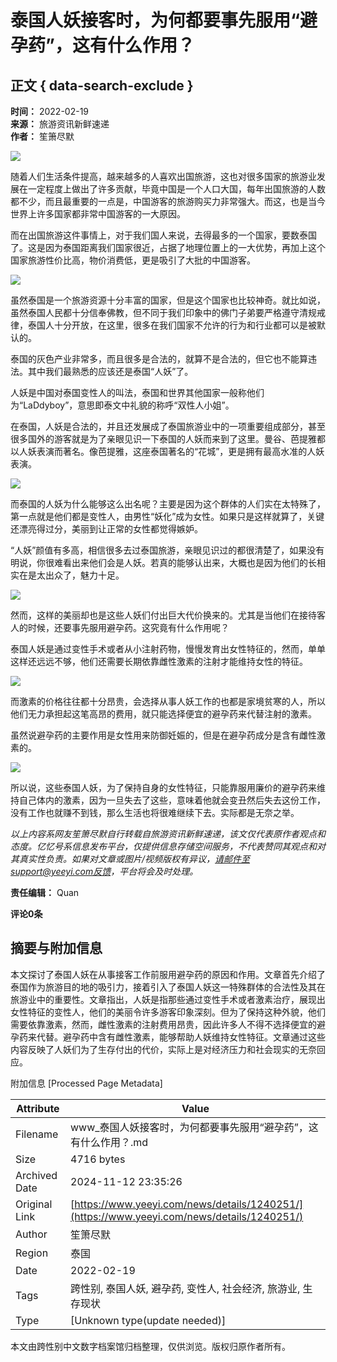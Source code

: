 # 泰国人妖接客时，为何都要事先服用“避孕药”，这有什么作用？

## 正文 { data-search-exclude }


**时间：** 2022-02-19  
**来源：** 旅游资讯新鲜速递  
**作者：** 笙箫尽默  

![](https://assets.zhayieye.com/news/data/article/2022_02_19/3039831451a1f626fc2f26251fcf36cd.jpg?x-oss-process=image/resize,w_650,m_lfit)

随着人们生活条件提高，越来越多的人喜欢出国旅游，这也对很多国家的旅游业发展在一定程度上做出了许多贡献，毕竟中国是一个人口大国，每年出国旅游的人数都不少，而且最重要的一点是，中国游客的旅游购买力非常强大。而这，也是当今世界上许多国家都非常中国游客的一大原因。

而在出国旅游这件事情上，对于我们国人来说，去得最多的一个国家，要数泰国了。这是因为泰国距离我们国家很近，占据了地理位置上的一大优势，再加上这个国家旅游性价比高，物价消费低，更是吸引了大批的中国游客。

![](https://assets.zhayieye.com/news/data/article/2022_02_19/f08abda903b668cf84b2dd708f48ec8f.jpg?x-oss-process=image/resize,w_650,m_lfit)

虽然泰国是一个旅游资源十分丰富的国家，但是这个国家也比较神奇。就比如说，虽然泰国人民都十分信奉佛教，但不同于我们印象中的佛门子弟要严格遵守清规戒律，泰国人十分开放，在这里，很多在我们国家不允许的行为和行业都可以是被默认的。

泰国的灰色产业非常多，而且很多是合法的，就算不是合法的，但它也不能算违法。其中我们最熟悉的应该还是泰国“人妖”了。

人妖是中国对泰国变性人的叫法，泰国和世界其他国家一般称他们为“LaDdyboy”，意思即泰文中礼貌的称呼“双性人小姐”。

在泰国，人妖是合法的，并且还发展成了泰国旅游业中的一项重要组成部分，甚至很多国外的游客就是为了亲眼见识一下泰国的人妖而来到了这里。曼谷、芭提雅都以人妖表演而著名。像芭提雅，这座泰国著名的“花城”，更是拥有最高水准的人妖表演。

![](https://assets.zhayieye.com/news/data/article/2022_02_19/253d8d9061678d22993fc32cf184e7a2.jpg?x-oss-process=image/resize,w_650,m_lfit)

而泰国的人妖为什么能够这么出名呢？主要是因为这个群体的人们实在太特殊了，第一点就是他们都是变性人，由男性“妖化”成为女性。如果只是这样就算了，关键还漂亮得过分，美丽到让正常的女性都觉得嫉妒。

“人妖”颜值有多高，相信很多去过泰国旅游，亲眼见识过的都很清楚了，如果没有明说，你很难看出来他们会是人妖。若真的能够认出来，大概也是因为他们的长相实在是太出众了，魅力十足。

![](https://assets.zhayieye.com/news/data/article/2022_02_19/f535fca15f347fdf48f5adcfecc4c0e8.jpg?x-oss-process=image/resize,w_650,m_lfit)

然而，这样的美丽却也是这些人妖们付出巨大代价换来的。尤其是当他们在接待客人的时候，还要事先服用避孕药。这究竟有什么作用呢？

泰国人妖是通过变性手术或者从小注射药物，慢慢发育出女性特征的，然而，单单这样还远远不够，他们还需要长期依靠雌性激素的注射才能维持女性的特征。

![](https://assets.zhayieye.com/news/data/article/2022_02_19/bba540668320b2447e9d4b7f8be44fcb.jpg?x-oss-process=image/resize,w_650,m_lfit)

而激素的价格往往都十分昂贵，会选择从事人妖工作的也都是家境贫寒的人，所以他们无力承担起这笔高昂的费用，就只能选择便宜的避孕药来代替注射的激素。

虽然说避孕药的主要作用是女性用来防御妊娠的，但是在避孕药成分是含有雌性激素的。

![](https://assets.zhayieye.com/news/data/article/2022_02_19/c1ac8d9e544de6fd3d3322d98a6d19a7.jpg?x-oss-process=image/resize,w_650,m_lfit)

所以说，这些泰国人妖，为了保持自身的女性特征，只能靠服用廉价的避孕药来维持自己体内的激素，因为一旦失去了这些，意味着他就会变丑然后失去这份工作，没有工作也就赚不到钱，那么生活也将很难继续下去。实际都是无奈之举。

*以上内容系网友笙箫尽默自行转载自旅游资讯新鲜速递，该文仅代表原作者观点和态度。亿忆号系信息发布平台，仅提供信息存储空间服务，不代表赞同其观点和对其真实性负责。如果对文章或图片/视频版权有异议，请邮件至support@yeeyi.com反馈，平台将会及时处理。*

**责任编辑：** Quan

**评论0条**

## 摘要与附加信息

<!-- tcd_abstract -->
本文探讨了泰国人妖在从事接客工作前服用避孕药的原因和作用。文章首先介绍了泰国作为旅游目的地的吸引力，接着引入了泰国人妖这一特殊群体的合法性及其在旅游业中的重要性。文章指出，人妖是指那些通过变性手术或者激素治疗，展现出女性特征的变性人，他们的美丽令许多游客印象深刻。但为了保持这种外貌，他们需要依靠激素，然而，雌性激素的注射费用昂贵，因此许多人不得不选择便宜的避孕药来代替。避孕药中含有雌性激素，能够帮助人妖维持女性特征。文章通过这些内容反映了人妖们为了生存付出的代价，实际上是对经济压力和社会现实的无奈回应。
<!-- tcd_abstract_end -->

附加信息 [Processed Page Metadata]

| Attribute       | Value                                  |
|-----------------|----------------------------------------|
| Filename        | www_泰国人妖接客时，为何都要事先服用“避孕药”，这有什么作用？.md                             |
| Size            | 4716 bytes                           |
| Archived Date   | 2024-11-12 23:35:26                             |
| Original Link   | [https://www.yeeyi.com/news/details/1240251/](https://www.yeeyi.com/news/details/1240251/)                       |
| Author          | 笙箫尽默                               |
| Region          | 泰国                               |
| Date            | 2022-02-19                                 |
| Tags            | 跨性别, 泰国人妖, 避孕药, 变性人, 社会经济, 旅游业, 生存现状                                 |
| Type            | [Unknown type(update needed)]                                 |
<!-- tcd_table_end -->

本文由跨性别中文数字档案馆归档整理，仅供浏览。版权归原作者所有。
